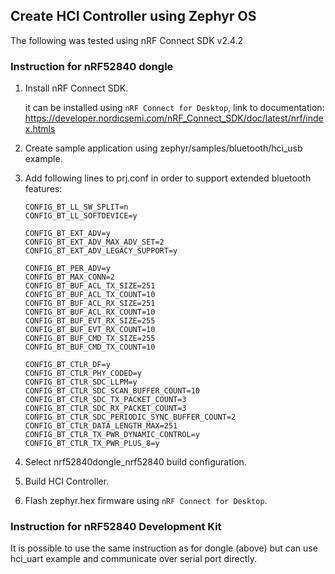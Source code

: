 ## Create HCI Controller using Zephyr OS

The following was tested using nRF Connect SDK v2.4.2

### Instruction for nRF52840 dongle

1. Install nRF Connect SDK.

    it can be installed using `nRF Connect for Desktop`, link to documentation: https://developer.nordicsemi.com/nRF_Connect_SDK/doc/latest/nrf/index.htmls

2. Create sample application using zephyr/samples/bluetooth/hci_usb example.
3. Add following lines to prj.conf in order to support extended bluetooth features:

    ```
    CONFIG_BT_LL_SW_SPLIT=n
    CONFIG_BT_LL_SOFTDEVICE=y

    CONFIG_BT_EXT_ADV=y
    CONFIG_BT_EXT_ADV_MAX_ADV_SET=2
    CONFIG_BT_EXT_ADV_LEGACY_SUPPORT=y

    CONFIG_BT_PER_ADV=y
    CONFIG_BT_MAX_CONN=2
    CONFIG_BT_BUF_ACL_TX_SIZE=251
    CONFIG_BT_BUF_ACL_TX_COUNT=10
    CONFIG_BT_BUF_ACL_RX_SIZE=251
    CONFIG_BT_BUF_ACL_RX_COUNT=10
    CONFIG_BT_BUF_EVT_RX_SIZE=255
    CONFIG_BT_BUF_EVT_RX_COUNT=10
    CONFIG_BT_BUF_CMD_TX_SIZE=255
    CONFIG_BT_BUF_CMD_TX_COUNT=10

    CONFIG_BT_CTLR_DF=y
    CONFIG_BT_CTLR_PHY_CODED=y
    CONFIG_BT_CTLR_SDC_LLPM=y
    CONFIG_BT_CTLR_SDC_SCAN_BUFFER_COUNT=10
    CONFIG_BT_CTLR_SDC_TX_PACKET_COUNT=3
    CONFIG_BT_CTLR_SDC_RX_PACKET_COUNT=3
    CONFIG_BT_CTLR_SDC_PERIODIC_SYNC_BUFFER_COUNT=2
    CONFIG_BT_CTLR_DATA_LENGTH_MAX=251
    CONFIG_BT_CTLR_TX_PWR_DYNAMIC_CONTROL=y
    CONFIG_BT_CTLR_TX_PWR_PLUS_8=y
    ```
4. Select nrf52840dongle_nrf52840 build configuration.
4. Build HCI Controller.
5. Flash zephyr.hex firmware using `nRF Connect for Desktop`.

### Instruction for nRF52840 Development Kit

It is possible to use the same instruction as for dongle (above) but can use hci_uart example and communicate over serial port directly.
